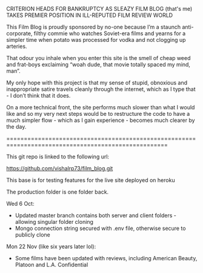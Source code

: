 CRITERION HEADS FOR BANKRUPTCY AS SLEAZY FILM BLOG (that's me) TAKES PREMIER POSITION IN ILL-REPUTED FILM REVIEW WORLD

This Film Blog is proudly sponsored by no-one because I’m a staunch anti-corporate, filthy commie who watches Soviet-era films and yearns for a simpler time when potato was processed for vodka and not clogging up arteries.

That odour you inhale when you enter this site is the smell of cheap weed and frat-boys exclaiming “woah dude, that movie totally spaced my mind, man”.

My only hope with this project is that my sense of stupid, obnoxious and inappropriate satire travels cleanly through the internet, which as I type that - I don’t think that it does.

On a more technical front, the site performs much slower than what I would like and so my very next steps would be to restructure the code to have a much simpler flow - which as I gain experience - becomes much clearer by the day.

====================================================================================================

This git repo is linked to the following url:

https://github.com/vishalrp73/film_blog.git

This base is for testing features for the live site deployed on heroku

The production folder is one folder back.

Wed 6 Oct:
- Updated master branch contains both server and client folders - allowing singular folder cloning
- Mongo connection string secured with .env file, otherwise secure to publicly clone

Mon 22 Nov (like six years later lol):
- Some films have been updated with reviews, including American Beauty, Platoon and L.A. Confidential
